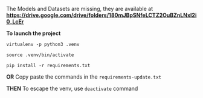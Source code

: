 The Models and Datasets are missing, they are available at **https://drive.google.com/drive/folders/180mJBpSNfeLCTZ2OuBZnLNxl2i0_LcEr**

**To launch the project**

```
virtualenv -p python3 .venv
```

```
source .venv/bin/activate
```

```
pip install -r requirements.txt
```

**OR**
Copy paste the commands in the `requirements-update.txt`

**THEN**
To escape the venv, use `deactivate` command
